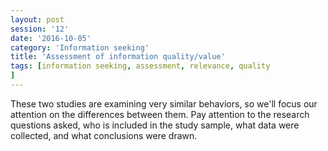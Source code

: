 ```yaml
--- 
layout: post 
session: '12' 
date: '2016-10-05' 
category: 'Information seeking' 
title: 'Assessment of information quality/value' 
tags: [information seeking, assessment, relevance, quality
] 
--- 
```


These two studies are examining very similar behaviors, so we'll focus our attention on the differences between them. Pay attention to the research questions asked, who is included in the study sample, what data were collected, and what conclusions were drawn.

<excerpt/>

